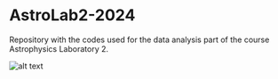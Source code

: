 # AstroLab2-2024
Repository with the codes used for the data analysis part of the course Astrophysics Laboratory 2.

![alt text](https://eyes.nasa.gov/apps/exo/assets/image/thumbnail/exoplanet/gasgiant.webp)
